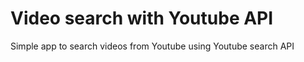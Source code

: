 # Video search with Youtube API

Simple app to search videos from Youtube using Youtube search API

